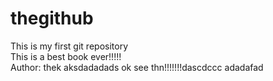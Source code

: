 # thegithub
This is my first git repository
<br/>
This is a best book ever!!!!!
<br/>
Author: thek aksdadadads 
ok see thn!!!!!!!dascdccc
adadafad
